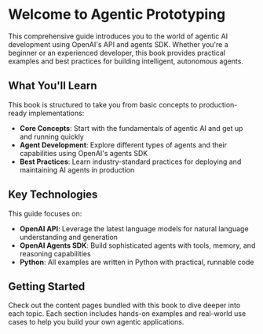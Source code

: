 # Welcome to Agentic Prototyping

This comprehensive guide introduces you to the world of agentic AI development using OpenAI's API and agents SDK. Whether you're a beginner or an experienced developer, this book provides practical examples and best practices for building intelligent, autonomous agents.

## What You'll Learn

This book is structured to take you from basic concepts to production-ready implementations:

- **Core Concepts**: Start with the fundamentals of agentic AI and get up and running quickly
- **Agent Development**: Explore different types of agents and their capabilities using OpenAI's agents SDK
- **Best Practices**: Learn industry-standard practices for deploying and maintaining AI agents in production

## Key Technologies

This guide focuses on:
- **OpenAI API**: Leverage the latest language models for natural language understanding and generation
- **OpenAI Agents SDK**: Build sophisticated agents with tools, memory, and reasoning capabilities
- **Python**: All examples are written in Python with practical, runnable code

## Getting Started

Check out the content pages bundled with this book to dive deeper into each topic. Each section includes hands-on examples and real-world use cases to help you build your own agentic applications.

```{tableofcontents}
```